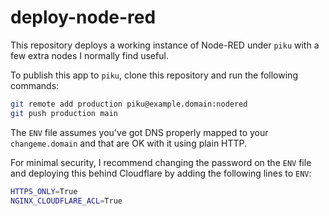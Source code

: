 # deploy-node-red

This repository deploys a working instance of Node-RED under `piku` with a few extra nodes I normally find useful.

To publish this app to `piku`, clone this repository and run the following commands:

```bash
git remote add production piku@example.domain:nodered
git push production main
```

The `ENV` file assumes you've got DNS properly mapped to your `changeme.domain` and that are OK with it using plain HTTP. 

For minimal security, I recommend changing the password on the `ENV` file and deploying this behind Cloudflare by adding the following lines to `ENV`:

```bash
HTTPS_ONLY=True
NGINX_CLOUDFLARE_ACL=True
```
